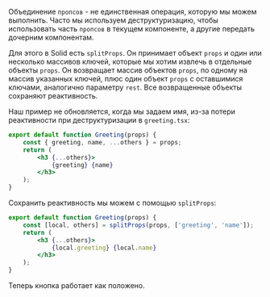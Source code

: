 Объединение `пропсов` - не единственная операция, которую мы можем выполнить. Часто мы используем деструктуризацию, чтобы использовать часть `пропсов` в текущем компоненте, а другие передать дочерним компонентам.

Для этого в Solid есть `splitProps`. Он принимает объект `props` и один или несколько массивов ключей, которые мы хотим извлечь в отдельные объекты `props`. Он возвращает массив объектов `props`, по одному на массив указанных ключей, плюс один объект `props` с оставшимися ключами, аналогично параметру `rest`. Все возвращенные объекты сохраняют реактивность.

Наш пример не обновляется, когда мы задаем имя, из-за потери реактивности при деструктуризации в `greeting.tsx`:

```jsx
export default function Greeting(props) {
	const { greeting, name, ...others } = props;
	return (
		<h3 {...others}>
			{greeting} {name}
		</h3>
	);
}
```

Сохранить реактивность мы можем с помощью `splitProps`:

```jsx
export default function Greeting(props) {
	const [local, others] = splitProps(props, ['greeting', 'name']);
	return (
		<h3 {...others}>
			{local.greeting} {local.name}
		</h3>
	);
}
```

Теперь кнопка работает как положено.
